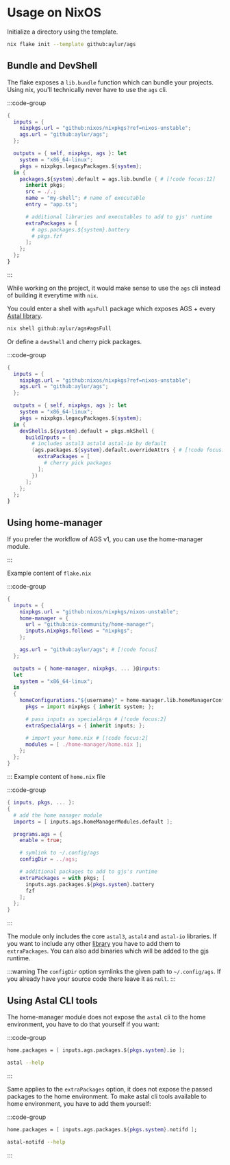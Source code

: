 # Usage on NixOS

Initialize a directory using the template.

```sh
nix flake init --template github:aylur/ags
```

## Bundle and DevShell

The flake exposes a `lib.bundle` function which can bundle your projects.
Using nix, you'll technically never have to use the `ags` cli.

:::code-group

```nix [<i class="devicon-nixos-plain"></i> flake.nix]
{
  inputs = {
    nixpkgs.url = "github:nixos/nixpkgs?ref=nixos-unstable";
    ags.url = "github:aylur/ags";
  };

  outputs = { self, nixpkgs, ags }: let
    system = "x86_64-linux";
    pkgs = nixpkgs.legacyPackages.${system};
  in {
    packages.${system}.default = ags.lib.bundle { # [!code focus:12]
      inherit pkgs;
      src = ./.;
      name = "my-shell"; # name of executable
      entry = "app.ts";

      # additional libraries and executables to add to gjs' runtime
      extraPackages = [
        # ags.packages.${system}.battery
        # pkgs.fzf
      ];
    };
  };
}
```

:::

While working on the project, it would make sense to use the `ags` cli
instead of building it everytime with `nix`.

You could enter a shell with `agsFull` package which
exposes AGS + every [Astal library](https://aylur.github.io/astal/guide/libraries/references#astal-libraries).

```sh
nix shell github:aylur/ags#agsFull
```

Or define a `devShell` and cherry pick packages.

:::code-group

```nix [<i class="devicon-nixos-plain"></i> flake.nix]
{
  inputs = {
    nixpkgs.url = "github:nixos/nixpkgs?ref=nixos-unstable";
    ags.url = "github:aylur/ags";
  };

  outputs = { self, nixpkgs, ags }: let
    system = "x86_64-linux";
    pkgs = nixpkgs.legacyPackages.${system};
  in {
    devShells.${system}.default = pkgs.mkShell {
      buildInputs = [
        # includes astal3 astal4 astal-io by default
        (ags.packages.${system}.default.overrideAttrs { # [!code focus:5]
          extraPackages = [
            # cherry pick packages
          ];
        })
      ];
    };
  };
}
```

## Using home-manager

If you prefer the workflow of AGS v1, you can use the home-manager module.

:::

Example content of `flake.nix`

:::code-group

```nix [<i class="devicon-nixos-plain"></i> flake.nix]
{
  inputs = {
    nixpkgs.url = "github:nixos/nixpkgs/nixos-unstable";
    home-manager = {
      url = "github:nix-community/home-manager";
      inputs.nixpkgs.follows = "nixpkgs";
    };

    ags.url = "github:aylur/ags"; # [!code focus]
  };

  outputs = { home-manager, nixpkgs, ... }@inputs:
  let
    system = "x86_64-linux";
  in
  {
    homeConfigurations."${username}" = home-manager.lib.homeManagerConfiguration {
      pkgs = import nixpkgs { inherit system; };

      # pass inputs as specialArgs # [!code focus:2]
      extraSpecialArgs = { inherit inputs; };

      # import your home.nix # [!code focus:2]
      modules = [ ./home-manager/home.nix ];
    };
  };
}
```

:::
Example content of `home.nix` file

:::code-group

```nix [<i class="devicon-nixos-plain"></i> home.nix]
{ inputs, pkgs, ... }:
{
  # add the home manager module
  imports = [ inputs.ags.homeManagerModules.default ];

  programs.ags = {
    enable = true;

    # symlink to ~/.config/ags
    configDir = ../ags;

    # additional packages to add to gjs's runtime
    extraPackages = with pkgs; [
      inputs.ags.packages.${pkgs.system}.battery
      fzf
    ];
  };
}
```

:::

The module only includes the core `astal3`, `astal4` and `astal-io` libraries.
If you want to include any other [library](https://aylur.github.io/astal/guide/libraries/references#astal-libraries) you have to add them to `extraPackages`.
You can also add binaries which will be added to the gjs runtime.

:::warning
The `configDir` option symlinks the given path to `~/.config/ags`.
If you already have your source code there leave it as `null`.
:::

## Using Astal CLI tools

The home-manager module does not expose the `astal` cli to the home environment,
you have to do that yourself if you want:

:::code-group

```nix [<i class="devicon-nixos-plain"></i> home.nix]
home.packages = [ inputs.ags.packages.${pkgs.system}.io ];
```

```sh [<i class="devicon-bash-plain"></i> sh]
astal --help
```

:::

Same applies to the `extraPackages` option, it does not expose the passed packages to the home environment.
To make astal cli tools available to home environment, you have to add them yourself:

:::code-group

```nix [<i class="devicon-nixos-plain"></i> home.nix]
home.packages = [ inputs.ags.packages.${pkgs.system}.notifd ];
```

```sh [<i class="devicon-bash-plain"></i> sh]
astal-notifd --help
```

:::
